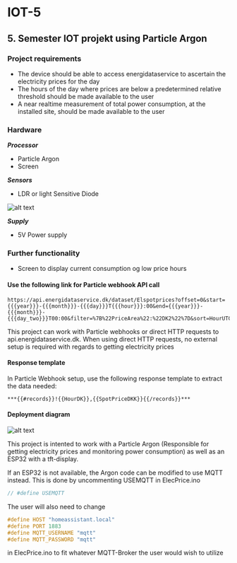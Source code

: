 # IOT-5
## 5. Semester IOT projekt using Particle Argon

### Project requirements
  - The device should be able to access energidataservice to ascertain the electricity prices for the day  
  - The hours of the day where prices are below a predetermined relative threshold should be made available to the user  
  - A near realtime measurement of total power consumption, at the installed site, should be made available to the user   

### Hardware   
***Processor***   
  - Particle Argon   
  - Screen   
   
***Sensors***   
  - LDR or light Sensitive Diode
  
![alt text](https://github.com/mathiasbergma/Power_monitor/blob/master/Schematic_Light_sensor.jpg)
   
***Supply***   
  - 5V Power supply   

### Further functionality   
- Screen to display current consumption og low price hours

#### Use the following link for Particle webhook API call
```
https://api.energidataservice.dk/dataset/Elspotprices?offset=0&start={{{year}}}-{{{month}}}-{{{day}}}T{{{hour}}}:00&end={{{year}}}-{{{month}}}-{{{day_two}}}T00:00&filter=%7B%22PriceArea%22:%22DK2%22%7D&sort=HourUTC%20ASC&timezone=dk
```

This project can work with Particle webhooks or direct HTTP requests to api.energidataservice.dk. When using direct HTTP requests, no external setup is required with regards to getting electricity prices

#### Response template 
In Particle Webhook setup, use the following response template to extract the data needed:
```
***{{#records}}!{{HourDK}},{{SpotPriceDKK}}{{/records}}***
```

#### Deployment diagram
![alt text](https://github.com/mathiasbergma/Power_monitor/blob/master/UML_Deployment4.jpg)


This project is intented to work with a Particle Argon (Responsible for getting electricity prices and monitoring power consumption) as well as an ESP32 with a tft-display.

If an ESP32 is not available, the Argon code can be modified to use MQTT instead. This is done by uncommenting USEMQTT in ElecPrice.ino

``` C 
// #define USEMQTT 
```
The user will also need to change

``` C
#define HOST "homeassistant.local"
#define PORT 1883
#define MQTT_USERNAME "mqtt"
#define MQTT_PASSWORD "mqtt"
```
in ElecPrice.ino to fit whatever MQTT-Broker the user would wish to utilize
